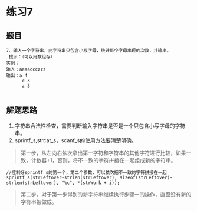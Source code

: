 ﻿# 练习7

## 题目
```
7、输入一个字符串，此字符串只包含小写字母，统计每个字母出现的次数，并输出。
 提示：（可以用数组存）
实例：
输入：aaaaccczzz
输出：a 4
      c 3
      z 3
 
```
## 解题思路
1. 字符串合法性检查，需要判断输入字符串是否是一个只包含小写字母的字符串。
2. sprintf_s,strcat_s，scanf_s的使用方法要清楚明确。  
> 第一步，从左向右依次拿出第一字符和字符串的其他字符进行比较，如果一致，计数器+1，否则，将不一致的字符拼接在一起组成新的字符串。 
``` 
//控制好sprintf_s的第一个，第二个参数，可以依次把不一致的字符拼接在一起
sprintf_s(strLeftover+strlen(strLeftover), sizeof(strLeftover)-strlen(strLeftover), "%c", *(strWork + i));
``` 

> 第二步，对于第一步得到的新字符串继续执行步骤一的操作，直至没有新的字符串被做成。